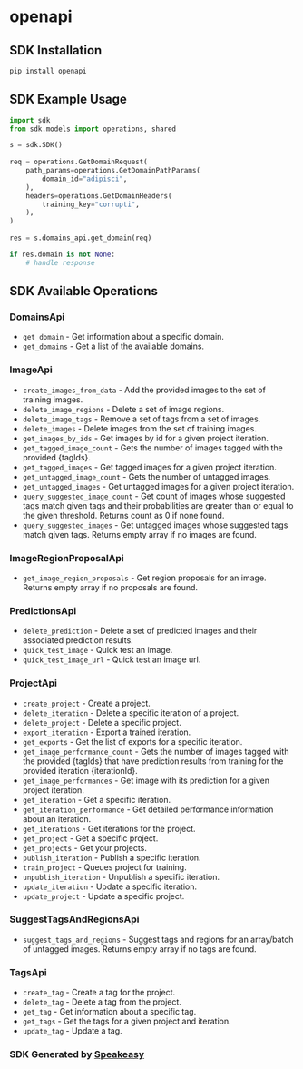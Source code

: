 # openapi

<!-- Start SDK Installation -->
## SDK Installation

```bash
pip install openapi
```
<!-- End SDK Installation -->

## SDK Example Usage
<!-- Start SDK Example Usage -->
```python
import sdk
from sdk.models import operations, shared

s = sdk.SDK()
    
req = operations.GetDomainRequest(
    path_params=operations.GetDomainPathParams(
        domain_id="adipisci",
    ),
    headers=operations.GetDomainHeaders(
        training_key="corrupti",
    ),
)
    
res = s.domains_api.get_domain(req)

if res.domain is not None:
    # handle response
```
<!-- End SDK Example Usage -->

<!-- Start SDK Available Operations -->
## SDK Available Operations

### DomainsApi

* `get_domain` - Get information about a specific domain.
* `get_domains` - Get a list of the available domains.

### ImageApi

* `create_images_from_data` - Add the provided images to the set of training images.
* `delete_image_regions` - Delete a set of image regions.
* `delete_image_tags` - Remove a set of tags from a set of images.
* `delete_images` - Delete images from the set of training images.
* `get_images_by_ids` - Get images by id for a given project iteration.
* `get_tagged_image_count` - Gets the number of images tagged with the provided {tagIds}.
* `get_tagged_images` - Get tagged images for a given project iteration.
* `get_untagged_image_count` - Gets the number of untagged images.
* `get_untagged_images` - Get untagged images for a given project iteration.
* `query_suggested_image_count` - Get count of images whose suggested tags match given tags and their probabilities are greater than or equal to the given threshold. Returns count as 0 if none found.
* `query_suggested_images` - Get untagged images whose suggested tags match given tags. Returns empty array if no images are found.

### ImageRegionProposalApi

* `get_image_region_proposals` - Get region proposals for an image. Returns empty array if no proposals are found.

### PredictionsApi

* `delete_prediction` - Delete a set of predicted images and their associated prediction results.
* `quick_test_image` - Quick test an image.
* `quick_test_image_url` - Quick test an image url.

### ProjectApi

* `create_project` - Create a project.
* `delete_iteration` - Delete a specific iteration of a project.
* `delete_project` - Delete a specific project.
* `export_iteration` - Export a trained iteration.
* `get_exports` - Get the list of exports for a specific iteration.
* `get_image_performance_count` - Gets the number of images tagged with the provided {tagIds} that have prediction results from
training for the provided iteration {iterationId}.
* `get_image_performances` - Get image with its prediction for a given project iteration.
* `get_iteration` - Get a specific iteration.
* `get_iteration_performance` - Get detailed performance information about an iteration.
* `get_iterations` - Get iterations for the project.
* `get_project` - Get a specific project.
* `get_projects` - Get your projects.
* `publish_iteration` - Publish a specific iteration.
* `train_project` - Queues project for training.
* `unpublish_iteration` - Unpublish a specific iteration.
* `update_iteration` - Update a specific iteration.
* `update_project` - Update a specific project.

### SuggestTagsAndRegionsApi

* `suggest_tags_and_regions` - Suggest tags and regions for an array/batch of untagged images. Returns empty array if no tags are found.

### TagsApi

* `create_tag` - Create a tag for the project.
* `delete_tag` - Delete a tag from the project.
* `get_tag` - Get information about a specific tag.
* `get_tags` - Get the tags for a given project and iteration.
* `update_tag` - Update a tag.

<!-- End SDK Available Operations -->

### SDK Generated by [Speakeasy](https://docs.speakeasyapi.dev/docs/using-speakeasy/client-sdks)
